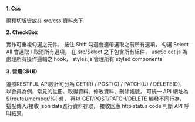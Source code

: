 **1. Css**

兩種切版皆放在 src/css 資料夾下



**2. CheckBox**

實作可重複勾選之元件，
按住 Shift 勾選會連帶選取之前所有選項，
勾選 Select All 會選取 / 取消所有選項，
在 src/Select 之下包含所有組件，
useSelect.js 為處理所有操作邏輯之 hook，
styles.js 管理所有 styled components

**3. 常用CRUD**

遵照RESTFUL API設計可分為 GET(R) / POST(C) / PATCH(U) / DELETE(D)，
以會員為例，常見的註冊、取得資料、修改資料、刪除帳號，
可統一 API 網址為 ${route}/member/%{id}，
再以 GET/POST/PATCH/DELETE 觸發不同行為，
搭配傳入/接收 json data進行資料存取，
接收回應 http status code 判斷 API 呼叫結果。




